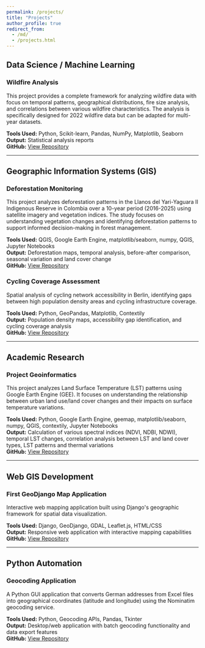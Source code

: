 ```yaml
---
permalink: /projects/
title: "Projects"
author_profile: true
redirect_from:
  - /md/
  - /projects.html
---
```


## Data Science / Machine Learning

### Wildfire Analysis
This project provides a complete framework for analyzing wildfire data with focus on temporal patterns, geographical distributions, fire size analysis, and correlations between various wildfire characteristics. The analysis is specifically designed for 2022 wildfire data but can be adapted for multi-year datasets.

**Tools Used:** Python, Scikit-learn, Pandas, NumPy, Matplotlib, Seaborn  
**Output:** Statistical analysis reports  
**GitHub:** [View Repository](https://github.com/rafimt/Wildfire_Analysis_2022)

---

## Geographic Information Systems (GIS)

### Deforestation Monitoring
This project analyzes deforestation patterns in the Llanos del Yari-Yaguara II Indigenous Reserve in Colombia over a 10-year period (2016-2025) using satellite imagery and vegetation indices. The study focuses on understanding vegetation changes and identifying deforestation patterns to support informed decision-making in forest management.

**Tools Used:** QGIS, Google Earth Engine, matplotlib/seaborn, numpy, QGIS, Jupyter Notebooks  
**Output:** Deforestation maps, temporal analysis, before-after comparison, seasonal variation and land cover change  
**GitHub:** [View Repository](https://github.com/rafimt/Deforestation-Analysis)

### Cycling Coverage Assessment
Spatial analysis of cycling network accessibility in Berlin, identifying gaps between high population density areas and cycling infrastructure coverage.

**Tools Used:** Python, GeoPandas, Matplotlib, Contextily  
**Output:** Population density maps, accessibility gap identification, and cycling coverage analysis  
**GitHub:** [View Repository](https://github.com/rafimt/Maps/blob/main/notebook/continent.ipynb)

---

## Academic Research

### Project Geoinformatics
This project analyzes Land Surface Temperature (LST) patterns using Google Earth Engine (GEE). It focuses on understanding the relationship between urban land use/land cover changes and their impacts on surface temperature variations.

**Tools Used:** Python, Google Earth Engine, geemap, matplotlib/seaborn, numpy, QGIS, contextily, Jupyter Notebooks  
**Output:** Calculation of various spectral indices (NDVI, NDBI, NDWI), temporal LST changes, correlation analysis between LST and land cover types, LST patterns and thermal variations  
**GitHub:** [View Repository](https://github.com/rafimt/Project-Geoinformatics-2024)

---

## Web GIS Development

### First GeoDjango Map Application
Interactive web mapping application built using Django's geographic framework for spatial data visualization.

**Tools Used:** Django, GeoDjango, GDAL, Leaflet.js, HTML/CSS  
**Output:** Responsive web application with interactive mapping capabilities  
**GitHub:** [View Repository](https://github.com/rafimt/first_geodjango_project)

---

## Python Automation

### Geocoding Application
A Python GUI application that converts German addresses from Excel files into geographical coordinates (latitude and longitude) using the Nominatim geocoding service.

**Tools Used:** Python, Geocoding APIs, Pandas, Tkinter  
**Output:** Desktop/web application with batch geocoding functionality and data export features  
**GitHub:** [View Repository](https://github.com/rafimt/Geocoding-App)